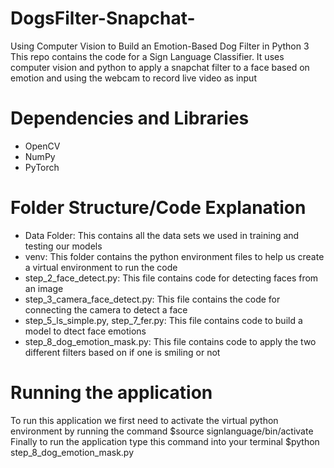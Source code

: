 # DogsFilter-Snapchat-
Using Computer Vision to Build an Emotion-Based Dog Filter in Python 3
This repo contains the code for a Sign Language Classifier. It uses computer vision and python to apply a snapchat filter to a face based on emotion
and using the webcam to record live video as input

# Dependencies and Libraries
* OpenCV
* NumPy
* PyTorch

# Folder Structure/Code Explanation 
* Data Folder: This contains all the data sets we used in training and testing our models
* venv: This folder contains the python environment files to help us create a virtual environment to run the code
* step_2_face_detect.py: This file contains code for detecting faces from an image
* step_3_camera_face_detect.py: This file contains the code for connecting the camera to detect a face
* step_5_ls_simple.py, step_7_fer.py: This file contains code to build a model to dtect face emotions
* step_8_dog_emotion_mask.py: This file contains code to apply the two different filters based on if one is smiling or not 

# Running the application

To run this application we first need to activate the virtual python environment by running the command $source signlanguage/bin/activate
Finally to run the application type this command into your terminal $python step_8_dog_emotion_mask.py   




